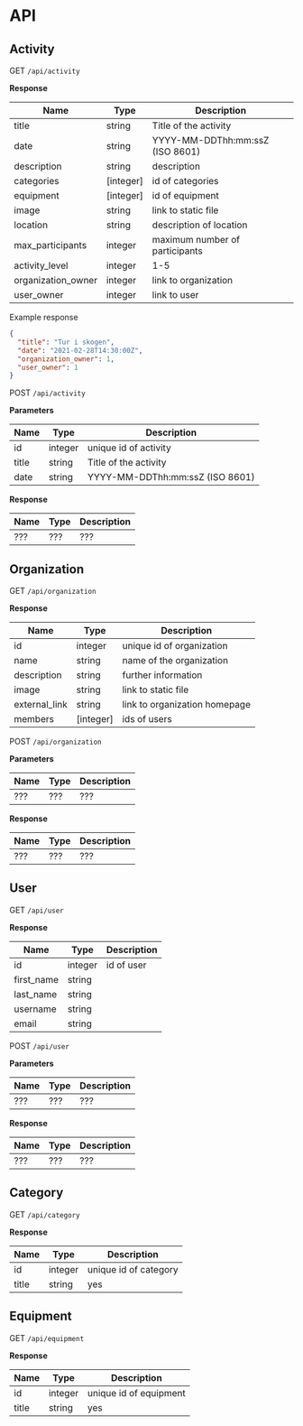 # API

## Activity

GET `/api/activity`

**Response**

Name | Type | Description
-----|------|------------
title | string | Title of the activity
date | string | YYYY-MM-DDThh:mm:ssZ (ISO 8601)
description | string | description
categories | [integer] | id of categories
equipment | [integer] | id of equipment
image | string | link to static file
location | string | description of location
max_participants | integer | maximum number of participants
activity_level | integer | 1-5
organization_owner | integer | link to organization
user_owner | integer | link to user

Example response
```json
{
  "title": "Tur i skogen",
  "date": "2021-02-28T14:30:00Z",
  "organization_owner": 1,
  "user_owner": 1
}
```

POST `/api/activity`

**Parameters**

Name | Type | Description
-----|------|------------
id | integer | unique id of activity
title | string | Title of the activity
date | string | YYYY-MM-DDThh:mm:ssZ (ISO 8601)

**Response**

Name | Type | Description
-----|------|------------
??? | ??? | ???

## Organization

GET `/api/organization`

**Response**

Name | Type | Description
-----|------|------------
id | integer | unique id of organization
name | string | name of the organization
description | string | further information
image | string | link to static file
external_link | string | link to organization homepage
members | [integer] | ids of users

POST `/api/organization`

**Parameters**

Name | Type | Description
-----|------|------------
??? | ??? | ???

**Response**

Name | Type | Description
-----|------|------------
??? | ??? | ???

## User

GET `/api/user`

**Response**

Name | Type | Description
-----|------|------------
id | integer | id of user
first_name | string | 
last_name | string | 
username | string | 
email | string | 

POST `/api/user`

**Parameters**

Name | Type | Description
-----|------|------------
??? | ??? | ???

**Response**

Name | Type | Description
-----|------|------------
??? | ??? | ???

## Category

GET `/api/category`

**Response**

Name | Type | Description
-----|------|------------
id | integer | unique id of category
title | string | yes

## Equipment

GET `/api/equipment`

**Response**

Name | Type | Description
-----|------|------------
id | integer | unique id of equipment
title | string | yes
